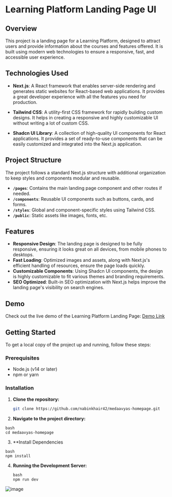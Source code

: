 # Learning Platform Landing Page UI

## Overview

This project is a landing page for a Learning Platform, designed to attract users and provide information about the courses and features offered. It is built using modern web technologies to ensure a responsive, fast, and accessible user experience.

## Technologies Used

- **Next.js**: A React framework that enables server-side rendering and generates static websites for React-based web applications. It provides a great developer experience with all the features you need for production.
  
- **Tailwind CSS**: A utility-first CSS framework for rapidly building custom designs. It helps in creating a responsive and highly customizable UI without writing a lot of custom CSS.
  
- **Shadcn UI Library**: A collection of high-quality UI components for React applications. It provides a set of ready-to-use components that can be easily customized and integrated into the Next.js application.

## Project Structure

The project follows a standard Next.js structure with additional organization to keep styles and components modular and reusable.

- **`/pages`**: Contains the main landing page component and other routes if needed.
- **`/components`**: Reusable UI components such as buttons, cards, and forms.
- **`/styles`**: Global and component-specific styles using Tailwind CSS.
- **`/public`**: Static assets like images, fonts, etc.

## Features

- **Responsive Design**: The landing page is designed to be fully responsive, ensuring it looks great on all devices, from mobile phones to desktops.
- **Fast Loading**: Optimized images and assets, along with Next.js's efficient handling of resources, ensure the page loads quickly.
- **Customizable Components**: Using Shadcn UI components, the design is highly customizable to fit various themes and branding requirements.
- **SEO Optimized**: Built-in SEO optimization with Next.js helps improve the landing page's visibility on search engines.

## Demo

Check out the live demo of the Learning Platform Landing Page: [Demo Link](https://medaavyas-homepage.vercel.app/)

## Getting Started

To get a local copy of the project up and running, follow these steps:

### Prerequisites

- Node.js (v14 or later)
- npm or yarn

### Installation

1. **Clone the repository:**
   ```bash
   git clone https://github.com/nabinkhair42/medaavyas-homepage.git
2. **Navigate to the project directory:**
```
bash
cd medaavyas-homepage
```
3. **Install Dependencies
```
bash
npm install
```
4. **Running the Development Server:**
   ```
   bash
   npm run dev
   ```
![image](https://github.com/user-attachments/assets/ca821001-e01d-4b97-b7a5-55f398ecdcac)
